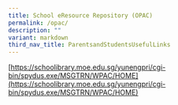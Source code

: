 ```yaml
---
title: School eResource Repository (OPAC)
permalink: /opac/
description: ""
variant: markdown
third_nav_title: ParentsandStudentsUsefulLinks
---
```

[https://schoolibrary.moe.edu.sg/yunengpri/cgi-bin/spydus.exe/MSGTRN/WPAC/HOME](https://schoolibrary.moe.edu.sg/yunengpri/cgi-bin/spydus.exe/MSGTRN/WPAC/HOME)